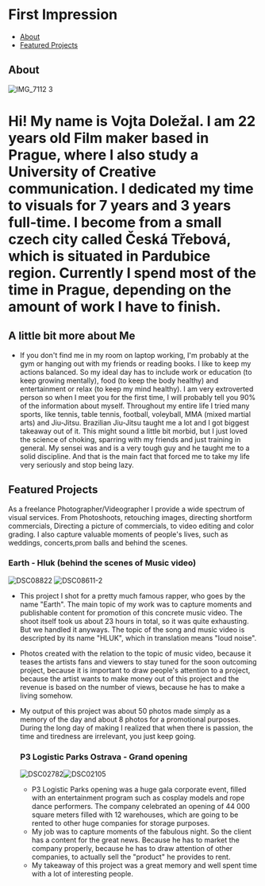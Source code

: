 # First Impression
- [About](#about)
- [Featured Projects](#featured-projects)


## About


<!-- Consider including a headshot. We’re not designing, so keep the image width/height around 320px x 320px (square). Replace "surname" with your surname in the file name. -->

![IMG_7112 3](https://github.com/VojtaDolezal/VojtaDolezal/assets/149472633/c484d65c-b2b9-4ab6-b5d4-48db31b06ca3)


# Hi! My name is Vojta Doležal. I am 22 years old Film maker based in Prague, where I also study a University of Creative communication. I dedicated my time to visuals for 7 years and 3 years full-time. I become from a small czech city called Česká Třebová, which is situated in Pardubice region. Currently I spend most of the time in Prague, depending on the amount of work I have to finish.

## A little bit more about Me
- If you don't find me in my room on laptop working, I'm probably at the gym or hanging out with my friends or reading books. I like to keep my actions balanced. So my ideal day has to include work or education (to keep growing mentally), food (to keep the body healthy) and entertainment or relax (to keep my mind healthy). I am very extroverted person so when I meet you for the first time, I will probably tell you 90% of the information about myself. Throughout my entire life I tried many sports, like tennis, table tennis, football, voleyball, MMA (mixed martial arts) and Jiu-Jitsu.
  Brazilian Jiu-Jitsu taught me a lot and I got biggest takeaway out of it. This might sound a little bit morbid, but I just loved the science of choking, sparring with my friends and just training in general. My sensei was and is a very tough guy and he taught me to a solid discipline. And that is the main fact that forced me to take my life very seriously and stop being lazy.

## Featured Projects

As a freelance Photographer/Videographer I provide a wide spectrum of visual services. From Photoshoots, retouching images, directing shortform commercials, Directing a picture of commercials, to video editing and color grading. I also capture valuable moments of people's lives, such as weddings, concerts,prom balls and behind the scenes.

### Earth - Hluk (behind the scenes of Music video)
![DSC08822](https://github.com/VojtaDolezal/VojtaDolezal/assets/149472633/1fcb6d85-a1de-4d7d-be6e-cf38d9bca80f)
![DSC08611-2](https://github.com/VojtaDolezal/VojtaDolezal/assets/149472633/3c8b0c6d-5611-466b-a5a5-0bff127f0090)




- This project I shot for a pretty much famous rapper, who goes by the name "Earth". The main topic of my work was to capture moments and publishable content for promotion of this concrete music video. The shoot itself took us about 23 hours in total, so it was quite exhausting. But we handled it anyways. The topic of the song and music video is descripted by its name "HLUK", which in translation means "loud noise".
  
- Photos created with the relation to the topic of music video, because it teases the artists fans and viewers to stay tuned for the soon outcoming project, because it is important to draw people's attention to a project, because the artist wants to make money out of this project and the revenue is based on the number of views, because he has to make a living somehow.
- My output of this project was about 50 photos made simply as a memory of the day and about 8 photos for a promotional purposes. During the long day of making I realized that when there is passion, the time and tiredness are irrelevant, you just keep going.

  ### P3 Logistic Parks Ostrava - Grand opening
   ![DSC02782](https://github.com/VojtaDolezal/VojtaDolezal/assets/149472633/58014398-38a0-4a18-975f-ab8fa22df68c)![DSC02105](https://github.com/VojtaDolezal/VojtaDolezal/assets/149472633/ac801511-9443-41ea-927e-53a625121473)

  - P3 Logistic Parks opening was a huge gala corporate event, filled with an entertainment program such as cosplay models and rope dance performers. The company celebrated an opening of 44 000 square meters filled with 12 warehouses, which are going to be rented to other huge companies for storage purposes.
  - My job was to capture moments of the fabulous night. So the client has a content for the great news. Because he has to market the company properly, because he has to draw attention of other companies, to actually sell the "product" he provides to rent.
  - My takeaway of this project was a great memory and well spent time with a lot of interesting people. 
